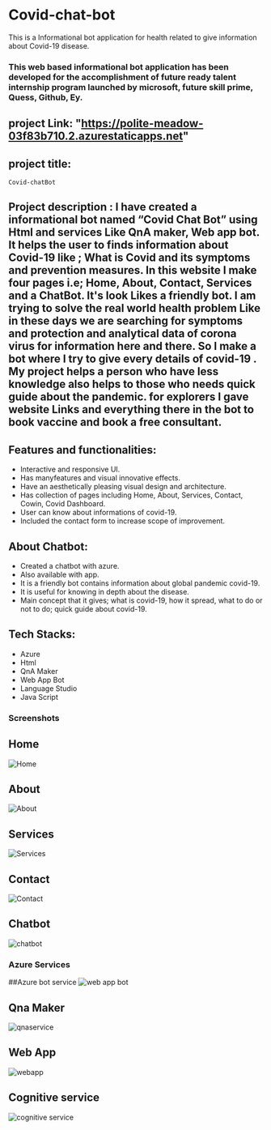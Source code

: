 # Covid-chat-bot
This is a Informational bot application for health related to give information about Covid-19 disease.
### This web based informational bot application has been developed for the accomplishment of future ready talent internship program launched by microsoft, future skill prime, Quess, Github, Ey.

## project Link: "https://polite-meadow-03f83b710.2.azurestaticapps.net"

## project title:
    Covid-chatBot
    
## Project description : I have created a informational bot named “Covid Chat Bot” using Html and services Like QnA maker, Web app bot. It helps the user to finds information about Covid-19 like ; What is Covid and its symptoms and prevention measures. In this website I make four pages i.e; Home, About, Contact, Services and a ChatBot. It's look Likes a friendly bot. I am trying to solve the real world health problem Like in these days we are searching for symptoms and protection and analytical data of corona virus for information here and there. So I make a bot where I try to give every details of covid-19 . My project helps a person who have less knowledge also helps to those who needs quick guide about the pandemic. for explorers I gave website Links and everything there in the bot to book vaccine and book a free consultant.

## Features and functionalities:
- Interactive and responsive UI.
- Has manyfeatures and visual innovative effects.
- Have an aesthetically pleasing visual design and architecture.
- Has collection of pages including Home, About, Services, Contact, Cowin, Covid Dashboard.
- User can know about informations of covid-19.
- Included the contact form to increase scope of improvement.

## About Chatbot:
- Created a chatbot with azure.
- Also available with app.
- It is a friendly bot contains information about global pandemic covid-19.
- It is useful for knowing in depth about the disease.
- Main concept that it gives; what is covid-19, how it spread, what to do or not to do; quick guide about covid-19.

## Tech Stacks:
- Azure
- Html
- QnA Maker
- Web App Bot
- Language Studio
- Java Script

### Screenshots
## Home
![Home](https://user-images.githubusercontent.com/81427391/198737254-edaa339c-af9e-4024-9cfb-cc1a76a3d779.png)

## About
![About](https://user-images.githubusercontent.com/81427391/198737349-44a42c04-0484-4e20-b2f0-ce15d90dac48.png)

## Services
![Services](https://user-images.githubusercontent.com/81427391/198737430-14a2588c-d31c-4b21-b4eb-2b3c10899d9d.png)

## Contact
![Contact](https://user-images.githubusercontent.com/81427391/198737548-e10e77ee-4fa0-46a1-b093-ca881c841353.png)

## Chatbot
![chatbot](https://user-images.githubusercontent.com/81427391/198737728-3fa075c1-9e43-4347-b291-5556ad0bdd53.png)

### Azure Services
##Azure bot service
![web app bot](https://user-images.githubusercontent.com/81427391/204376091-31a8215d-19f6-4b60-a5a9-70355bee10f0.jpg)

## Qna Maker
![qnaservice](https://user-images.githubusercontent.com/81427391/204376247-c2aca587-3d60-4399-ae21-32600b65b68b.jpg)

## Web App 
![webapp](https://user-images.githubusercontent.com/81427391/204376356-8af61940-a747-43cb-9d6f-0d17f696ed44.jpg)

## Cognitive service
![cognitive service](https://user-images.githubusercontent.com/81427391/204376436-1de703f3-229c-4253-b2b9-fccd8bad946a.jpg)
